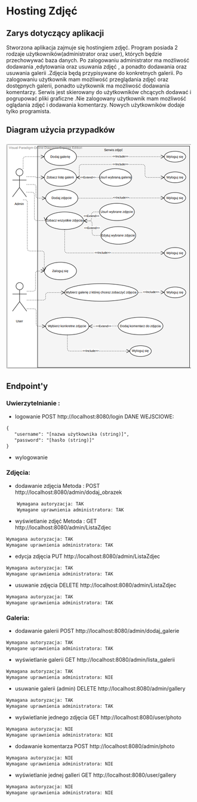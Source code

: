 # Hosting Zdjęć
## Zarys dotyczący aplikacji

Stworzona aplikacja zajmuje  się hostingiem zdjęć. Program  posiada 2 rodzaje użytkowników(administrator oraz user), których będzie przechowywać baza danych. Po zalogowaniu administrator ma możliwość  dodawania ,edytowania  oraz  usuwania zdjęć , a ponadto dodawania oraz  usuwania galerii .Zdjęcia będą przypisywane do konkretnych galerii. Po zalogowaniu użytkownik mam możliwość przeglądania zdjęć oraz dostępnych galerii, ponadto użytkownik ma możliwość dodawania komentarzy. Serwis jest skierowany do użytkowników chcących dodawać i pogrupować pliki graficzne .Nie zalogowany użytkownik mam możliwość oglądania zdjęć i dodawania komentarzy. Nowych użytkowników dodaje tylko programista.





 

## Diagram użycia przypadków
![Algorithm schema](./diagram_url.jpg)
## Endpoint'y

### Uwierzytelnianie :
  - logowanie POST  http://localhost:8080/login
  DANE WEJSCIOWE:
 ```
{
    "username": "[nazwa użytkownika (string)]",
    "password": "[hasło (string)]"
}
```
  - wylogowanie
### Zdjęcia:

- dodawanie zdjęcia Metoda : POST http://localhost:8080/admin/dodaj_obrazek
```
    Wymagana autoryzacja: TAK
    Wymagane uprawnienia administratora: TAK
```
- wyświetlanie zdjęć Metoda : GET http://localhost:8080/admin/ListaZdjec
 ```
Wymagana autoryzacja: TAK
Wymagane uprawnienia administratora: TAK
```

- edycja zdjęcia  PUT http://localhost:8080/admin/ListaZdjec
 ```
Wymagana autoryzacja: TAK
Wymagane uprawnienia administratora: TAK
```
- usuwanie zdjęcia DELETE http://localhost:8080/admin/ListaZdjec
 ```
Wymagana autoryzacja: TAK
Wymagane uprawnienia administratora: TAK
```


### Galeria:
- dodawanie galerii POST http://localhost:8080/admin/dodaj_galerie
 ```
Wymagana autoryzacja: TAK
Wymagane uprawnienia administratora: TAK
```

- wyświetlanie galerii GET http://localhost:8080/admin/lista_galerii
 ```
Wymagana autoryzacja: TAK
Wymagane uprawnienia administratora: NIE
```

- usuwanie galerii (admin) DELETE http://localhost:8080/admin/gallery
 ```
Wymagana autoryzacja: TAK
Wymagane uprawnienia administratora: TAK
```

- wyświetlanie jednego zdjęcia GET http://localhost:8080/user/photo
 ```
Wymagana autoryzacja: NIE
Wymagane uprawnienia administratora: NIE
```

- dodawanie komentarza POST http://localhost:8080/admin/photo
 ```
Wymagana autoryzacja: NIE
Wymagane uprawnienia administratora: NIE
```
- wyświetlanie jednej galleri GET http://localhost:8080/user/gallery
 ```
Wymagana autoryzacja: NIE
Wymagane uprawnienia administratora: NIE
```



  



